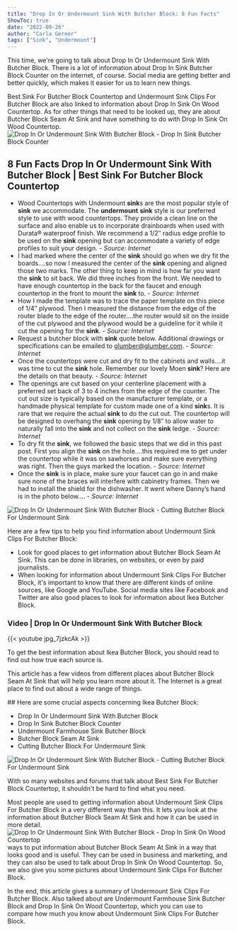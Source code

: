 ```yaml
---
title: "Drop In Or Undermount Sink With Butcher Block: 8 Fun Facts"
ShowToc: true 
date: "2022-09-26"
author: "Carla Gerner" 
tags: ["Sink", "Undermount"]
---
```


	
This time, we're going to talk about Drop In Or Undermount Sink With Butcher Block. There is a lot of information about Drop In Sink Butcher Block Counter on the internet, of course. Social media are getting better and better quickly, which makes it easier for us to learn new things.

Best Sink For Butcher Block Countertop and Undermount Sink Clips For Butcher Block are also linked to information about Drop In Sink On Wood Countertop. As for other things that need to be looked up, they are about Butcher Block Seam At Sink and have something to do with Drop In Sink On Wood Countertop.
<img loading="lazy" src="https://www.glumber.com/images/cherry_butcher_block_countertop_6732.jpg" onerror="this.onerror=null;this.src='https://blogger.googleusercontent.com/img/a/AVvXsEhe7F7TRXHtjiKvHb5vS7DmnxvpHiDyoYyYvm1nHB3Qp2_w3BnM6A2eq4v7FYxCC9bfZt3a9vIMtAYEKUiaDQbHMg-ViyGmRIj39MLp0bGFfgfYw1Dc9q_H-T0wiTm3l0Uq42dETrN9eC8aGJ9_IORZsxST1AcLR7np1koOfcc7tnHa4S8Mwz_xD9d0=s16000';" alt="Drop In Or Undermount Sink With Butcher Block - Drop In Sink Butcher Block Counter" >

## 8 Fun Facts Drop In Or Undermount Sink With Butcher Block | Best Sink For Butcher Block Countertop
-   Wood Countertops with Undermount **sink**s are the most popular style of **sink** we accommodate. The **undermount** **sink** style is our preferred style to use with wood countertops. They provide a clean line on the surface and also enable us to incorporate drainboards when used with Durata® waterproof finish. We recommend a 1/2″ radius edge profile to be used on the **sink** opening but can accommodate a variety of edge profiles to suit your design. - <cite>Source: Internet</cite>
-   I had marked where the center of the **sink** should go when we dry fit the boards….so now I measured the center of the **sink** opening and aligned those two marks. The other thing to keep in mind is how far you want the **sink** to sit back. We did three inches from the front. We needed to have enough countertop in the back for the faucet and enough countertop in the front to mount the **sink** to. - <cite>Source: Internet</cite>
-   How I made the template was to trace the paper template on this piece of 1/4″ plywood. Then I measured the distance from the edge of the router blade to the edge of the router….the router would sit on the inside of the cut plywood and the plywood would be a guideline for it while it cut the opening for the **sink**. - <cite>Source: Internet</cite>
-   Request a butcher block with **sink** quote below. Additional drawings or specifications can be emailed to glumber@glumber.com. - <cite>Source: Internet</cite>
-   Once the countertops were cut and dry fit to the cabinets and walls….it was time to cut the **sink** hole. Remember our lovely Moen **sink**? Here are the details on that beauty. - <cite>Source: Internet</cite>
-   The openings are cut based on your centerline placement with a preferred set back of 3 to 4 inches from the edge of the counter. The cut out size is typically based on the manufacturer template, or a handmade physical template for custom made one of a kind **sink**s. It is rare that we require the actual **sink** to do the cut out. The countertop will be designed to overhang the **sink** opening by 1/8″ to allow water to naturally fall into the **sink** and not collect on the **sink** ledge. - <cite>Source: Internet</cite>
-   To dry fit the **sink**, we followed the basic steps that we did in this past post. First you align the **sink** on the hole….this required me to get under the countertop while it was on sawhorses and make sure everything was right. Then the guys marked the location. - <cite>Source: Internet</cite>
-   Once the **sink** is in place, make sure your faucet can go in and make sure none of the braces will interfere with cabinetry frames. Then we had to install the shield for the dishwasher. It went where Danny’s hand is in the photo below…. - <cite>Source: Internet</cite>


<img loading="lazy" src="https://hgtvhome.sndimg.com/content/dam/images/hgtv/fullset/2013/5/2/0/original_Marian-Parsons-Butcher-Block-Countertop-Step4.jpg.rend.hgtvcom.1280.960.suffix/1400978512540.jpeg" onerror="this.onerror=null;this.src='https://blogger.googleusercontent.com/img/a/AVvXsEhe7F7TRXHtjiKvHb5vS7DmnxvpHiDyoYyYvm1nHB3Qp2_w3BnM6A2eq4v7FYxCC9bfZt3a9vIMtAYEKUiaDQbHMg-ViyGmRIj39MLp0bGFfgfYw1Dc9q_H-T0wiTm3l0Uq42dETrN9eC8aGJ9_IORZsxST1AcLR7np1koOfcc7tnHa4S8Mwz_xD9d0=s16000';" alt="Drop In Or Undermount Sink With Butcher Block - Cutting Butcher Block For Undermount Sink" >

Here are a few tips to help you find information about Undermount Sink Clips For Butcher Block:
- Look for good places to get information about Butcher Block Seam At Sink. This can be done in libraries, on websites, or even by paid journalists.
- When looking for information about Undermount Sink Clips For Butcher Block, it's important to know that there are different kinds of online sources, like Google and YouTube. Social media sites like Facebook and Twitter are also good places to look for information about Ikea Butcher Block.

### Video | Drop In Or Undermount Sink With Butcher Block
{{< youtube jpg_7jzkcAk >}} 

To get the best information about Ikea Butcher Block, you should read to find out how true each source is.

This article has a few videos from different places about Butcher Block Seam At Sink that will help you learn more about it. The Internet is a great place to find out about a wide range of things.
<script async="async" data-cfasync="false" src="//normallydemandedalter.com/fe63df3c5408708b15d8dc3d9b206b31/invoke.js"></script>
<div id="container-fe63df3c5408708b15d8dc3d9b206b31"></div>
## Here are some crucial aspects concerning Ikea Butcher Block:

- Drop In Or Undermount Sink With Butcher Block
- Drop In Sink Butcher Block Counter
- Undermount Farmhouse Sink Butcher Block
- Butcher Block Seam At Sink
- Cutting Butcher Block For Undermount Sink

 <img loading="lazy" src="https://www.glumber.com/images/wood_countertop_undermount_sink_grothouse.jpg" onerror="this.onerror=null;this.src='https://blogger.googleusercontent.com/img/a/AVvXsEhe7F7TRXHtjiKvHb5vS7DmnxvpHiDyoYyYvm1nHB3Qp2_w3BnM6A2eq4v7FYxCC9bfZt3a9vIMtAYEKUiaDQbHMg-ViyGmRIj39MLp0bGFfgfYw1Dc9q_H-T0wiTm3l0Uq42dETrN9eC8aGJ9_IORZsxST1AcLR7np1koOfcc7tnHa4S8Mwz_xD9d0=s16000';" alt="Drop In Or Undermount Sink With Butcher Block - Cutting Butcher Block For Undermount Sink" >

With so many websites and forums that talk about Best Sink For Butcher Block Countertop, it shouldn't be hard to find what you need.

Most people are used to getting information about Undermount Sink Clips For Butcher Block in a very different way than this. It lets you look at the information about Butcher Block Seam At Sink and how it can be used in more detail.
<img loading="lazy" src="https://i.pinimg.com/736x/3b/83/49/3b8349f22d1a609b35c130e4d6efa914--butcher-block-top-butcher-block-counters.jpg" onerror="this.onerror=null;this.src='https://blogger.googleusercontent.com/img/a/AVvXsEhe7F7TRXHtjiKvHb5vS7DmnxvpHiDyoYyYvm1nHB3Qp2_w3BnM6A2eq4v7FYxCC9bfZt3a9vIMtAYEKUiaDQbHMg-ViyGmRIj39MLp0bGFfgfYw1Dc9q_H-T0wiTm3l0Uq42dETrN9eC8aGJ9_IORZsxST1AcLR7np1koOfcc7tnHa4S8Mwz_xD9d0=s16000';" alt="Drop In Or Undermount Sink With Butcher Block - Drop In Sink On Wood Countertop" >
ways to put information about Butcher Block Seam At Sink in a way that looks good and is useful. They can be used in business and marketing, and they can also be used to talk about Drop In Sink On Wood Countertop. So, we also give you some pictures about Undermount Sink Clips For Butcher Block.

In the end, this article gives a summary of Undermount Sink Clips For Butcher Block. Also talked about are Undermount Farmhouse Sink Butcher Block and Drop In Sink On Wood Countertop, which you can use to compare how much you know about Undermount Sink Clips For Butcher Block.
	
	
	
	

